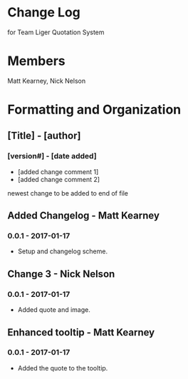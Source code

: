 # Change Log
for Team Liger Quotation System

# Members
Matt Kearney,
Nick Nelson

# Formatting and Organization

## [Title] - [author]
### [version#] - [date added]
- [added change comment 1]
- [added change comment 2]

newest change to be added to end of file

## Added Changelog - Matt Kearney
### 0.0.1 - 2017-01-17
- Setup and changelog scheme.


## Change 3 - Nick Nelson
### 0.0.1 - 2017-01-17
- Added quote and image.

## Enhanced tooltip - Matt Kearney
### 0.0.1 - 2017-01-17
- Added the quote to the tooltip.